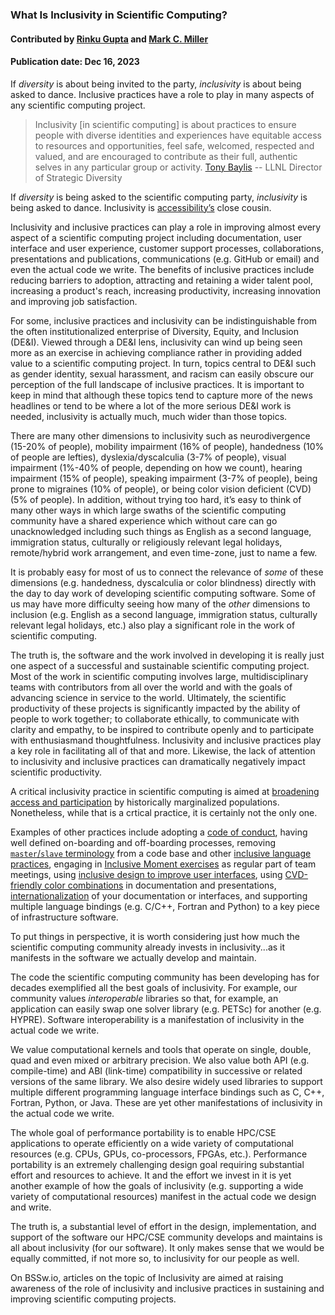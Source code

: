 ### What Is Inclusivity in Scientific Computing?

#### Contributed by [Rinku Gupta](https://github.com/rinkug) and [Mark C. Miller](https://github.com/markcmiller86)

#### Publication date: Dec 16, 2023

<!--deck start-->
If *diversity* is about being invited to the party, *inclusivity* is about being asked to dance.
Inclusive practices have a role to play in many aspects of any scientific computing project.
<!--deck end-->

<!--body start--->
> Inclusivity [in scientific computing] is about practices to ensure people with diverse identities and experiences have equitable access to resources and opportunities, feel safe, welcomed, respected and valued, and are encouraged to contribute as their full, authentic selves in any particular group or activity. [Tony Baylis](https://people.llnl.gov/baylis3) -- LLNL Director of Strategic Diversity

If *diversity* is being asked to the scientific computing party, *inclusivity* is being asked to dance.
Inclusivity is [accessibility’s](https://www.inclusionhub.com/articles/a11y-at-salesforce) close cousin.

Inclusivity and inclusive practices can play a role in improving almost every aspect of a scientific computing project including documentation, user interface and user experience, customer support processes, collaborations, presentations and publications, communications (e.g. GitHub or email) and even the actual code we write.
The benefits of inclusive practices include reducing barriers to adoption, attracting and retaining a wider talent pool, increasing a product's reach, increasing productivity, increasing innovation and improving job satisfaction.

For some, inclusive practices and inclusivity can be indistinguishable from the often institutionalized enterprise of Diversity, Equity, and Inclusion (DE&I).
Viewed through a DE&I lens, inclusivity can wind up being seen more as an exercise in achieving compliance rather in providing added value to a scientific computing project.
In turn, topics central to DE&I such as gender identity, sexual harassment, and racism can easily obscure our perception of the full landscape of inclusive practices.
It is important to keep in mind that although these topics tend to capture more of the news headlines or tend to be where a lot of the more serious DE&I work is needed, inclusivity is actually much, much wider than those topics.

There are many other dimensions to inclusivity such as neurodivergence (15-20% of people), mobility impairment (16% of people), handedness (10% of people are lefties), dyslexia/dyscalculia (3-7% of people), visual impairment (1%-40% of people, depending on how we count), hearing impairment (15% of people), speaking impairment (3-7% of people), being prone to migraines (10% of people), or being color vision deficient (CVD) (5% of people).
In addition, without trying too hard, it’s easy to think of many other ways in which large swaths of the scientific computing community have a shared experience which without care can go unacknowledged including such things as English as a second language, immigration status, culturally or religiously relevant legal holidays, remote/hybrid work arrangement, and even time-zone, just to name a few.

It is probably easy for most of us to connect the relevance of *some* of these dimensions (e.g. handedness, dyscalculia or color blindness) directly with the day to day work of developing scientific computing software.
Some of us may have more difficulty seeing how many of the *other* dimensions to inclusion (e.g. English as a second language, immigration status, culturally relevant legal holidays, etc.) also play a significant role in the work of scientific computing.

The truth is, the software and the work involved in developing it is really just one aspect of a successful and sustainable scientific computing project.
Most of the work in scientific computing involves large, multidisciplinary teams with contributors from all over the world and with the goals of advancing science in service to the world.
Ultimately, the scientific productivity of these projects is significantly impacted by the ability of people to work together; to collaborate ethically, to communicate with clarity and empathy, to be inspired to contribute openly and to participate with enthusiasmand thoughtfulness.
Inclusivity and inclusive practices play a key role in facilitating all of that and more.
Likewise, the lack of attention to inclusivity and inclusive practices can dramatically negatively impact scientific productivity.

A critical inclusivity practice in scientific computing is aimed at [broadening access and participation](https://bssw.io/blog_posts/increasing-productivity-by-broadening-participation-in-scientific-software-communities) by historically marginalized populations.
Nonetheless, while that is a crtical practice, it is certainly not the only one.

Examples of other practices include adopting a [code of conduct](https://www.acm.org/code-of-ethics), having well defined on-boarding and off-boarding processes, removing [`master`/`slave` terminology](https://bssw.io/blog_posts/experiences-replacing-master-slave-terminology-in-ale3d-and-sierra) from a code base and other [inclusive language practices](https://bssw.io/items/inclusive-language-resources), engaging in [Inclusive Moment exercises](https://hpc-workforce-development-and-retention.github.io/hpc-wdr/jekyll/update/2023/04/08/inclusive-minute.html) as regular part of team meetings, using [inclusive design to improve user interfaces](https://uxdesign.cc/a-beginners-guide-to-inclusive-ux-design-b8dcc94f5068), using [CVD-friendly color combinations](https://www.tableau.com/blog/examining-data-viz-rules-dont-use-red-green-together) in documentation and presentations, [internationalization](https://www.tutorialspoint.com/run-a-qt-app-in-a-different-language) of your documentation or interfaces, and supporting multiple language bindings (e.g. C/C++, Fortran and Python) to a key piece of infrastructure software.

To put things in perspective, it is worth considering just how much the scientific computing community already invests in inclusivity...as it manifests in the software we actually develop and maintain.

The code the scientific computing community has been developing has for decades exemplified all the best goals of inclusivity.
For example, our community values *interoperable* libraries so that, for example, an application can easily swap one solver library (e.g. PETSc) for another (e.g. HYPRE).
Software interoperability is a manifestation of inclusivity in the actual code we write.

We value computational kernels and tools that operate on single, double, quad and even mixed or arbitrary precision.
We also value both API (e.g. compile-time) and ABI (link-time) compatibility in successive or related versions of the same library. 
We also desire widely used libraries to support multiple different programming language interface bindings such as C, C++, Fortran, Python, or Java.
These are yet other manifestations of inclusivity in the actual code we write.

The whole goal of performance portability is to enable HPC/CSE applications to operate efficiently on a wide variety of computational resources (e.g. CPUs, GPUs, co-processors, FPGAs, etc.).
Performance portability is an extremely challenging design goal requiring substantial effort and resources to achieve.
It and the effort we invest in it is yet another example of how the goals of inclusivity (e.g. supporting a wide variety of computational resources) manifest in the actual code we design and write.

The truth is, a substantial level of effort in the design, implementation, and support of the software our HPC/CSE community develops and maintains is all about inclusivity (for our software).
It only makes sense that we would be equally committed, if not more so, to inclusivity for our people as well.

On BSSw.io, articles on the topic of Inclusivity are aimed at raising awareness of the role of inclusivity and inclusive practices in sustaining and improving scientific computing projects.

<!--body end--->

<!---
Publish: yes
Pinned: yes
Topics: inclusivity
--->
